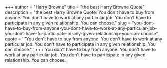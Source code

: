 +++
author = "Harry Browne"
title = "the best Harry Browne Quote"
description = "the best Harry Browne Quote: You don't have to buy from anyone. You don't have to work at any particular job. You don't have to participate in any given relationship. You can choose."
slug = "you-dont-have-to-buy-from-anyone-you-dont-have-to-work-at-any-particular-job-you-dont-have-to-participate-in-any-given-relationship-you-can-choose"
quote = '''You don't have to buy from anyone. You don't have to work at any particular job. You don't have to participate in any given relationship. You can choose.'''
+++
You don't have to buy from anyone. You don't have to work at any particular job. You don't have to participate in any given relationship. You can choose.
